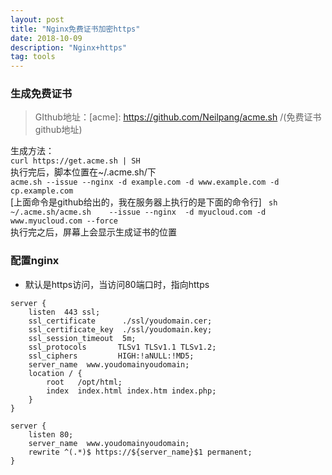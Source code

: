 ```yaml
---
layout: post
title: "Nginx免费证书加密https"
date: 2018-10-09 
description: "Nginx+https"
tag: tools 
---   
```


### 生成免费证书

> GIthub地址：[acme]: https://github.com/Neilpang/acme.sh /(免费证书github地址)
       

生成方法：    
    `curl https://get.acme.sh | SH`   
    执行完后，脚本位置在~/.acme.sh/下    
    `acme.sh --issue --nginx -d example.com -d www.example.com -d cp.example.com`    
    [上面命令是github给出的，我在服务器上执行的是下面的命令行] 
    ` sh  ~/.acme.sh/acme.sh    --issue --nginx  -d myucloud.com -d www.myucloud.com --force`   
    执行完之后，屏幕上会显示生成证书的位置    

### 配置nginx

* 默认是https访问，当访问80端口时，指向https

```
server {
    listen  443 ssl;
    ssl_certificate      ./ssl/youdomain.cer;
    ssl_certificate_key  ./ssl/youdomain.key;
    ssl_session_timeout  5m;
    ssl_protocols       TLSv1 TLSv1.1 TLSv1.2;
    ssl_ciphers         HIGH:!aNULL:!MD5;
    server_name  www.youdomainyoudomain;
    location / {
        root   /opt/html;
        index  index.html index.htm index.php;
    }
}

server {
    listen 80;
    server_name  www.youdomainyoudomain;
    rewrite ^(.*)$ https://${server_name}$1 permanent;
}
```